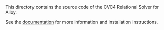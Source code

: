 This directory contains the source code of the CVC4 Relational Solver for Alloy.

See the [documentation](doc/SMT-Extension.md) for more information and installation instructions.
